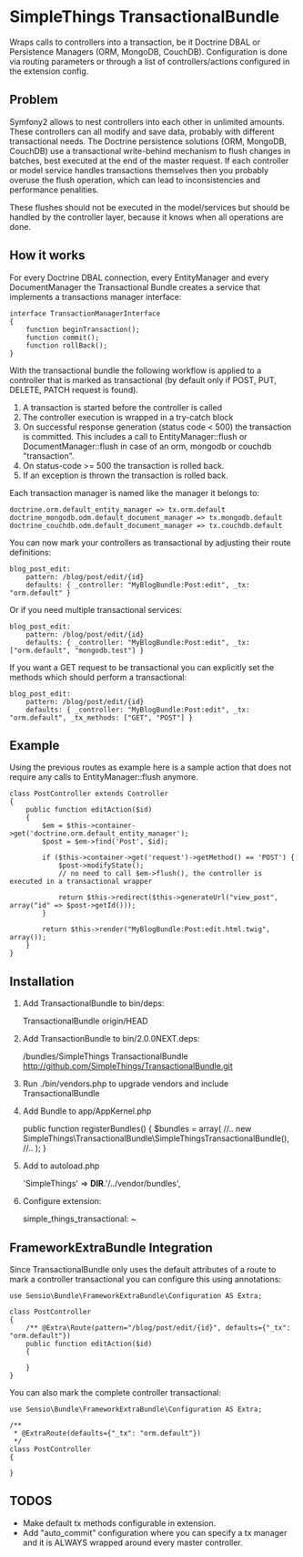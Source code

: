 # SimpleThings TransactionalBundle

Wraps calls to controllers into a transaction, be it Doctrine DBAL or Persistence Managers (ORM, MongoDB, CouchDB).
Configuration is done via routing parameters or through a list of controllers/actions configured in the
extension config.

## Problem

Symfony2 allows to nest controllers into each other in unlimited amounts. These controllers can all modify and save
data, probably with different transactional needs. The Doctrine persistence solutions (ORM, MongoDB, CouchDB) use a transactional write-behind
mechanism to flush changes in batches, best executed at the end of the master request. If each controller
or model service handles transactions themselves then you probably overuse the flush operation, which
can lead to inconsistencies and performance penalities.

These flushes should not be executed in the model/services but should be handled by the controller layer, because it knows when all operations are done.

## How it works

For every Doctrine DBAL connection, every EntityManager and every DocumentManager the Transactional Bundle
creates a service that implements a transactions manager interface:

    interface TransactionManagerInterface
    {
        function beginTransaction();
        function commit();
        function rollBack();
    }

With the transactional bundle the following workflow is applied to a controller that is marked
as transactional (by default only if POST, PUT, DELETE, PATCH request is found).

1. A transaction is started before the controller is called
2. The controller execution is wrapped in a try-catch block
3. On successful response generation (status code < 500) the transaction is committed. This includes a call to EntityManager::flush or DocumentManager::flush in case of an orm, mongodb or couchdb "transaction".
4. On status-code >= 500 the transaction is rolled back.
5. If an exception is thrown the transaction is rolled back.

Each transaction manager is named like the manager it belongs to:

    doctrine.orm.default_entity_manager => tx.orm.default
    doctrine_mongodb.odm.default_document_manager => tx.mongodb.default
    doctrine_couchdb.odm.default_document_manager => tx.couchdb.default

You can now mark your controllers as transactional by adjusting their route definitions:

    blog_post_edit:
        pattern: /blog/post/edit/{id}
        defaults: { _controller: "MyBlogBundle:Post:edit", _tx: "orm.default" }

Or if you need multiple transactional services:

    blog_post_edit:
        pattern: /blog/post/edit/{id}
        defaults: { _controller: "MyBlogBundle:Post:edit", _tx: ["orm.default", "mongodb.test"] }

If you want a GET request to be transactional you can explicitly set the methods which should perform a transactional:

    blog_post_edit:
        pattern: /blog/post/edit/{id}
        defaults: { _controller: "MyBlogBundle:Post:edit", _tx: "orm.default", _tx_methods: ["GET", "POST"] }

## Example

Using the previous routes as example here is a sample action that does not require any calls to EntityManager::flush anymore.

    class PostController extends Controller
    {
        public function editAction($id)
        {
            $em = $this->container->get('doctrine.orm.default_entity_manager');
            $post = $em->find('Post', $id);
            
            if ($this->container->get('request')->getMethod() == 'POST') {
                $post->modifyState();
                // no need to call $em->flush(), the controller is executed in a transactional wrapper
            
                return $this->redirect($this->generateUrl("view_post", array("id" => $post->getId()));
            }

            return $this->render("MyBlogBundle:Post:edit.html.twig", array());
        }
    }

## Installation

1. Add TransactionalBundle to bin/deps:

    TransactionalBundle origin/HEAD

2. Add TransactionBundle to bin/2.0.0NEXT.deps:

    /bundles/SimpleThings   TransactionalBundle   http://github.com/SimpleThings/TransactionalBundle.git

3. Run ./bin/vendors.php to upgrade vendors and include TransactionalBundle

4. Add Bundle to app/AppKernel.php

    public function registerBundles() 
    {
        $bundles = array(
            //..
            new SimpleThings\TransactionalBundle\SimpleThingsTransactionalBundle(),
            //..
        );
    }

5. Add to autoload.php

    'SimpleThings'     => __DIR__.'/../vendor/bundles',

6. Configure extension:

    simple_things_transactional: ~

## FrameworkExtraBundle Integration

Since TransactionalBundle only uses the default attributes of a route to mark a controller transactional you
can configure this using annotations:

    use Sensio\Bundle\FrameworkExtraBundle\Configuration AS Extra;

    class PostController
    {
        /** @Extra\Route(pattern="/blog/post/edit/{id}", defaults={"_tx": "orm.default"})
        public function editAction($id)
        {

        }
    }

You can also mark the complete controller transactional:

    use Sensio\Bundle\FrameworkExtraBundle\Configuration AS Extra;

    /**
     * @ExtraRoute(defaults={"_tx": "orm.default"})
     */
    class PostController
    {

    }

## TODOS

* Make default tx methods configurable in extension.
* Add "auto_commit" configuration where you can specify a tx manager and it is ALWAYS wrapped around every master controller.